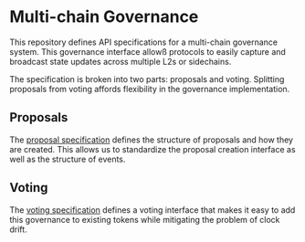 # Multi-chain Governance

This repository defines API specifications for a multi-chain governance system. This governance interface allowß protocols to easily capture and broadcast state updates across multiple L2s or sidechains.

The specification is broken into two parts: proposals and voting. Splitting proposals from voting affords flexibility in the governance implementation.

## Proposals

The [proposal specification](./MultiChainProposals.md) defines the structure of proposals and how they are created. This allows us to standardize the proposal creation interface as well as the structure of events.

## Voting

The [voting specification](./MultiChainVoting.md) defines a voting interface that makes it easy to add this governance to existing tokens while mitigating the problem of clock drift.